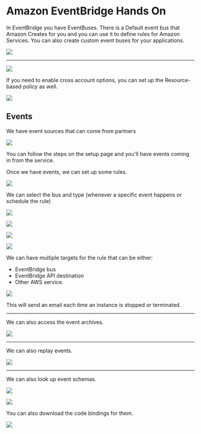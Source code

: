 # Amazon EventBridge Hands On

In EventBridge you have EventBuses. There is a Default event bus that Amazon Creates for you and you can use it to define rules for Amazon Services. You can also create custom event buses for your applications.

![](img/2022-04-26-17-07-05.png)

---

![](img/2022-04-26-17-07-46.png)

If you need to enable cross account options, you can set up the Resource-based policy as well.

![](img/2022-04-26-17-08-34.png)

## Events

We have event sources that can come from partners

![](img/2022-04-26-17-09-22.png)

You can follow the steps on the setup page and you'll have events coming in from the service.

Once we have events, we can set up some rules.

![](img/2022-04-26-17-10-45.png)

We can select the bus and type (whenever a specific event happens or schedule the rule)

![](img/2022-04-26-17-11-25.png)

![](img/2022-04-26-17-12-32.png)

![](img/2022-04-26-17-13-41.png)

![](img/2022-04-26-17-15-05.png)

We can have multiple targets for the rule that can be either:
- EventBridge bus
- EventBridge API destination
- Other AWS service.

![](img/2022-04-26-17-16-23.png)

This will send an email each time an instance is stopped or terminated.

---

We can also access the event archives.

![](img/2022-04-26-17-17-49.png)

---

We can also replay events.

![](img/2022-04-26-17-18-14.png)

---

We can also look up event schemas.

![](img/2022-04-26-17-19-11.png)

![](img/2022-04-26-17-19-30.png)

You can also download the code bindings for them.

![](img/2022-04-26-17-20-02.png)